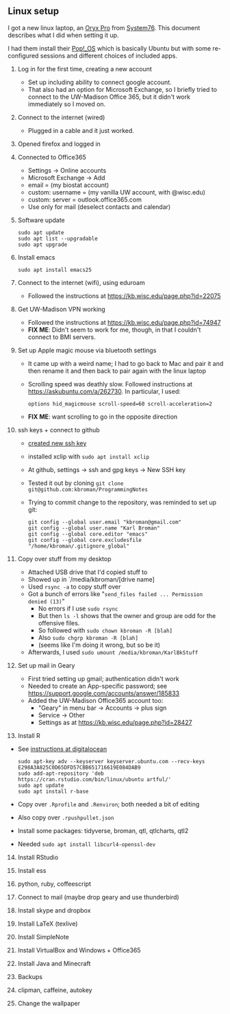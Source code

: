 ## Linux setup

I got a new linux laptop, an
[Oryx Pro](https://system76.com/laptops/oryx) from
[System76](https://system76.com). This document describes what I did
when setting it up.

I had them install their [Pop!_OS](https://system76.com/pop) which is basically Ubuntu but
with some re-configured sessions and different choices of included
apps.

1. Log in for the first time, creating a new account

   - Set up including ability to connect google account.
   - That also had an option for Microsoft Exchange, so I briefly
     tried to connect to the UW-Madison Office 365, but it didn't work
     immediately so I moved on.

2. Connect to the internet (wired)

   - Plugged in a cable and it just worked.

3. Opened firefox and logged in

4. Connected to Office365

   - Settings → Online accounts
   - Microsoft Exchange → Add
   - email = (my biostat account)
   - custom: username = (my vanilla UW account, with @wisc.edu)
   - custom: server = outlook.office365.com
   - Use only for mail (deselect contacts and calendar)

5. Software update

   ```
   sudo apt update
   sudo apt list --upgradable
   sudo apt upgrade
   ```

6. Install emacs

   ```
   sudo apt install emacs25
   ```

7. Connect to the internet (wifi), using eduroam

   - Followed the instructions at <https://kb.wisc.edu/page.php?id=22075>

8. Get UW-Madison VPN working

   - Followed the instructions at <https://kb.wisc.edu/page.php?id=74947>
   - **FIX ME**: Didn't seem to work for me, though, in that I
     couldn't connect to BMI servers.

9. Set up Apple magic mouse via bluetooth settings

   - It came up with a weird name; I had to go back to Mac and pair it
     and then rename it and then back to pair again with the linux
     laptop
   - Scrolling speed was deathly slow. Followed instructions
     at <https://askubuntu.com/a/262730>. In particular, I used:

     ```
     options hid_magicmouse scroll-speed=60 scroll-acceleration=2
     ```
   - **FIX ME**: want scrolling to go in the opposite direction

10. ssh keys + connect to github

    - [created new ssh key](https://help.github.com/articles/generating-a-new-ssh-key-and-adding-it-to-the-ssh-agent/)
    - installed xclip with `sudo apt install xclip`
    - At github, settings -> ssh and gpg keys -> New SSH key
    - Tested it out by cloning `git clone git@github.com:kbroman/ProgrammingNotes`
    - Trying to commit change to the repository, was reminded to set up git:

      ```
      git config --global user.email "kbroman@gmail.com"
      git config --global user.name "Karl Broman"
      git config --global core.editor "emacs"
      git config --global core.excludesfile "/home/kbroman/.gitignore_global"
      ```     

11. Copy over stuff from my desktop

    - Attached USB drive that I'd copied stuff to
    - Showed up in `/media/kbroman/[drive name]
    - Used `rsync -a` to copy stuff over
    - Got a bunch of errors like "`send_files failed ... Permission denied (13)`"
      - No errors if I use `sudo rsync`
      - But then `ls -l` shows that the owner and group are odd for the offensive files.
      - So followed with `sudo chown kbroman -R [blah]`
      - Also `sudo chgrp kbroman -R [blah]`
      - (seems like I'm doing it wrong, but so be it)
    - Afterwards, I used `sudo umount /media/kbroman/KarlBkStuff`
      
12. Set up mail in Geary

    - First tried setting up gmail; authentication didn't work
    - Needed to create an App-specific password; see
      <https://support.google.com/accounts/answer/185833>
    - Added the UW-Madison Office365 account too:
      - "Geary" in menu bar -> Accounts -> plus sign
      - Service -> Other
      - Settings as at <https://kb.wisc.edu/page.php?id=28427>


13. Install R

   - See [instructions at digitalocean](https://www.digitalocean.com/community/tutorials/how-to-install-r-on-ubuntu-16-04-2)

     ```
     sudo apt-key adv --keyserver keyserver.ubuntu.com --recv-keys E298A3A825C0D65DFD57CBB651716619E084DAB9
     sudo add-apt-repository 'deb https://cran.rstudio.com/bin/linux/ubuntu artful/'
     sudo apt update
     sudo apt install r-base
     ```
  - Copy over `.Rprofile` and `.Renviron`; both needed a bit of editing
  - Also copy over `.rpushpullet.json`
  - Install some packages: tidyverse, broman, qtl, qtlcharts, qtl2
  - Needed `sudo apt install libcurl4-openssl-dev`



14. Install RStudio

10. Install ess

11. python, ruby, coffeescript

12. Connect to mail (maybe drop geary and use thunderbird)

13. Install skype and dropbox

14. Install LaTeX (texlive)

15. Install SimpleNote

16. Install VirtualBox and Windows + Office365

17. Install Java and Minecraft

18. Backups

19. clipman, caffeine, autokey

7. Change the wallpaper
